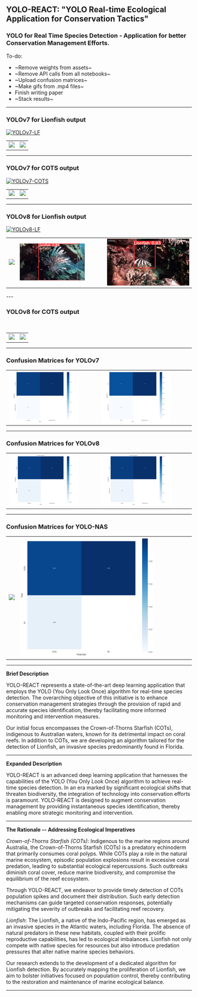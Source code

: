 ## YOLO-REACT: "YOLO Real-time Ecological Application for Conservation Tactics"

### YOLO for Real Time Species Detection - Application for better Conservation Management Efforts.


To-do:
- ~Remove weights from assets~
- ~Remove API calls from all notebooks~
- ~Upload confusion matrices~
- ~Make gifs from .mp4 files~
- Finish writing paper
- ~Stack results~
---

### YOLOv7 for Lionfish output

<a href="https://colab.research.google.com/github/kluless13/paper/blob/main/yolov7_LF.ipynb"><img src="https://colab.research.google.com/assets/colab-badge.svg" alt="YOLOv7-LF"></a>

<table>
    <tr>
        <td><img src="https://github.com/kluless13/paper/blob/main/Assets/LF7-1.gif" width="79%"/></td>
        <td><img src="https://github.com/kluless13/paper/blob/main/Assets/LF7-2.gif" width="79%"/></td>
    </tr>
</table>

---

### YOLOv7 for COTS output

<a href="https://colab.research.google.com/github/kluless13/paper/blob/main/yolov7_COTS.ipynb"><img src="https://colab.research.google.com/assets/colab-badge.svg" alt="YOLOv7-COTS"></a>

<table>
    <tr>
        <td><img src="https://github.com/kluless13/paper/blob/main/Assets/cots7-1.gif" width="79%"/></td>
        <td><img src="https://github.com/kluless13/paper/blob/main/Assets/cots7-2.gif" width="79%"/></td>
    </tr>
</table>

---

### YOLOv8 for Lionfish output

<a href="https://colab.research.google.com/github/kluless13/paper/blob/main/yolov8_LF.ipynb"><img src="https://colab.research.google.com/assets/colab-badge.svg" alt="YOLOv8-LF"></a>

<table>
    <tr>
        <td><img src="https://github.com/kluless13/paper/blob/main/Assets/LF-gif.gif" width="79%"/></td>
        <td><img src="https://github.com/kluless13/paper/blob/main/Assets/LF-gif2.gif" width="79%"/></td>
        <td><img src="https://github.com/kluless13/paper/blob/main/Assets/LF-gif3.gif"></td>
    </tr>
</table>
---

### YOLOv8 for COTS output

<a href="https://colab.research.google.com/github/kluless13/paper/blob/main/yolov8_COTS.ipynb"><img src="https://colab.research.google.com/assets/colab-badge.svg" alt=""></a>

<table>
    <tr>
        <td><img src="https://github.com/kluless13/paper/blob/main/Assets/cotsclip1.gif" width="79%"/></td>
        <td><img src="https://github.com/kluless13/paper/blob/main/Assets/cotsclip2.gif" width="79%"/></td>
    </tr>
</table>

---

### Confusion Matrices for YOLOv7

<table>
    <tr>
        <td><img src="https://github.com/kluless13/paper/blob/main/Assets/yolov7_LF_cm.png" width="79%"/></td>
        <td><img src="https://github.com/kluless13/paper/blob/main/Assets/yolov7_COTS_cm.png" width="79%"/></td>
    </tr>
</table>

---

### Confusion Matrices for YOLOv8

<table>
    <tr>
        <td><img src="https://github.com/kluless13/paper/blob/main/Assets/yolov8_LF_cm.png" width="79%"/></td>
        <td><img src="https://github.com/kluless13/paper/blob/main/Assets/yolov8_COTS_cm.png" width="79%"/></td>
    </tr>
</table>

---

### Confusion Matrices for YOLO-NAS

<table>
    <tr>
        <td><img src="https://github.com/kluless13/paper/blob/main/Assets/yoloZZ_nas_LF_cm.png" width="79%"/></td>
        <td><img src="https://github.com/kluless13/paper/blob/main/Assets/yolo_nas_COTS_cm.png" width="79%"/></td>
    </tr>
</table>

---

**Brief Description**

YOLO-REACT represents a state-of-the-art deep learning application that employs the YOLO (You Only Look Once) algorithm for real-time species detection. The overarching objective of this initiative is to enhance conservation management strategies through the provision of rapid and accurate species identification, thereby facilitating more informed monitoring and intervention measures.

Our initial focus encompasses the Crown-of-Thorns Starfish (COTs), indigenous to Australian waters, known for its detrimental impact on coral reefs. In addition to COTs, we are developing an algorithm tailored for the detection of Lionfish, an invasive species predominantly found in Florida.

---

**Expanded Description**

YOLO-REACT is an advanced deep learning application that harnesses the capabilities of the YOLO (You Only Look Once) algorithm to achieve real-time species detection. In an era marked by significant ecological shifts that threaten biodiversity, the integration of technology into conservation efforts is paramount. YOLO-REACT is designed to augment conservation management by providing instantaneous species identification, thereby enabling more strategic monitoring and intervention.

---

**The Rationale -- Addressing Ecological Imperatives**

*Crown-of-Thorns Starfish (COTs)*: Indigenous to the marine regions around Australia, the Crown-of-Thorns Starfish (COTs) is a predatory echinoderm that primarily consumes coral polyps. While COTs play a role in the natural marine ecosystem, episodic population explosions result in excessive coral predation, leading to substantial ecological repercussions. Such outbreaks diminish coral cover, reduce marine biodiversity, and compromise the equilibrium of the reef ecosystem.

Through YOLO-REACT, we endeavor to provide timely detection of COTs population spikes and document their distribution. Such early detection mechanisms can guide targeted conservation responses, potentially mitigating the severity of outbreaks and facilitating reef recovery.

*Lionfish*: The Lionfish, a native of the Indo-Pacific region, has emerged as an invasive species in the Atlantic waters, including Florida. The absence of natural predators in these new habitats, coupled with their prolific reproductive capabilities, has led to ecological imbalances. Lionfish not only compete with native species for resources but also introduce predation pressures that alter native marine species behaviors.

Our research extends to the development of a dedicated algorithm for Lionfish detection. By accurately mapping the proliferation of Lionfish, we aim to bolster initiatives focused on population control, thereby contributing to the restoration and maintenance of marine ecological balance.

---


